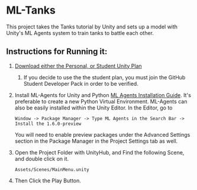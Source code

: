# ML-Tanks

This project takes the Tanks tutorial by Unity and sets up a model with Unity's ML Agents system to train tanks to battle each other.


## Instructions for Running it:
1. [Download either the Personal, or Student Unity Plan](https://store.unity.com/#plans-individual)
   1.  If you decide to use the the student plan, you must join the GitHub Student Developer Pack in order to be verified. 

2. Install ML-Agents for Unity and Python [ML Agents Installation Guide](https://github.com/Unity-Technologies/ml-agents/blob/master/docs/Installation.md). It's preferable to create a new Python Virtual Environment. ML-Agents can also be easily installed within the Unity Editor. In the Editor, go to

    ``` Window -> Package Manager -> Type ML Agents in the Search Bar -> Install the 1.6.0-preview ```

    You will need to enable preview packages under the Advanced Settings section in the Package Manager in the Project Settings tab as well.
3. Open the Project Folder with UnityHub, and Find the following Scene, and double click on it.
 
    ``` Assets/Scenes/MainMenu.unity ```

4. Then Click the Play Button.